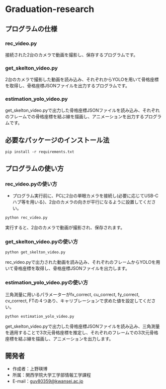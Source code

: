 # Graduation-research

## プログラムの仕様

### rec_video.py
接続された2台のカメラで動画を撮影し、保存するプログラムです。

### get_skelton_video.py
2台のカメラで撮影した動画を読み込み、それぞれからYOLOを用いて骨格座標を取得し、骨格座標JSONファイルを出力するプログラムです。

### estimation_yolo_video.py
get_skelton_video.pyで出力した骨格座標JSONファイルを読み込み、それぞれのフレームでの骨格座標を結ぶ線を描画し、アニメーションを出力するプログラムです。

## 必要なパッケージのインストール法
```
pip install -r requirements.txt
```

## プログラムの使い方

### rec_video.pyの使い方

* プログラム実行前に、PCに2台の単眼カメラを接続し(必要に応じてUSB-Cハブ等を用いる)、2台のカメラの向きが平行になるように設置してください。

```
python rec_video.py
```
実行すると、2台のカメラで動画が撮影され、保存されます。

### get_skelton_video.pyの使い方
```
python get_skelton_video.py
```
rec_video.pyで出力された動画を読み込み、それぞれのフレームからYOLOを用いて骨格座標を取得し、骨格座標JSONファイルを出力します。

### estimation_yolo_video.pyの使い方
三角測量に用いるパラメーターがfx_correct, cu_correct, fy_correct, cv_correct, FTの４つあり、キャリブレーションで求めた値を設定してください。

```
python estimation_yolo_video.py
```
get_skelton_video.pyで出力した骨格座標JSONファイルを読み込み、三角測量を適用することで3次元骨格座標を推定し、それぞれのフレームでの3次元骨格座標を結ぶ線を描画し、アニメーションを出力します。

## 開発者

* 作成者：上野瑛博
* 所属：関西学院大学工学部情報工学課程
* E-mail：guv80359@kwansei.ac.jp
